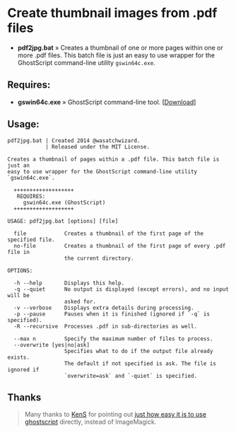 
# Create thumbnail images from .pdf files

* __pdf2jpg.bat__ » Creates a thumbnail of one or more pages within one or more .pdf files. This batch file is just an easy to use wrapper for the GhostScript command-line utility `gswin64c.exe`.

## Requires:

* __gswin64c.exe__ » GhostScript command-line tool. [[Download](http://www.ghostscript.com/download/gsdnld.html)]

## Usage:

    pdf2jpg.bat | Created 2014 @wasatchwizard.
                | Released under the MIT License.

    Creates a thumbnail of pages within a .pdf file. This batch file is just an
    easy to use wrapper for the GhostScript command-line utility `gswin64c.exe`.

      +++++++++++++++++++
       REQUIRES:
         gswin64c.exe (GhostScript)
      +++++++++++++++++++

    USAGE: pdf2jpg.bat [options] [file]

      file            Creates a thumbnail of the first page of the specified file.
      no-file         Creates a thumbnail of the first page of every .pdf file in
                      the current directory.

    OPTIONS:

      -h --help       Displays this help.
      -q --quiet      No output is displayed (except errors), and no input will be
                      asked for.
      -v --verbose    Displays extra details during processing.
      -p --pause      Pauses when it is finished (ignored if `-q` is specified).
      -R --recursive  Processes .pdf in sub-directories as well.

      --max n         Specify the maximum number of files to process.
      --overwrite [yes|no|ask]
                      Specifies what to do if the output file already exists.
                      The default if not specified is ask. The file is ignored if
                      `overwrite=ask` and `-quiet` is specified.

## Thanks

> Many thanks to [KenS](http://stackoverflow.com/users/701996/kens) for pointing out [just how easy it is to use ghostscript](http://stackoverflow.com/questions/12614801/how-to-execute-imagemagick-to-convert-only-the-first-page-of-the-multipage-pdf-t) directly, instead of ImageMagick.
